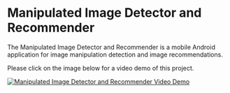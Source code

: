 # Manipulated Image Detector and Recommender

The Manipulated Image Detector and Recommender is a mobile Android application for image manipulation detection and image recommendations.

Please click on the image below for a video demo of this project.

[![Manipulated Image Detector and Recommender Video Demo](https://img.youtube.com/vi/22KvUPddP0I/0.jpg)](https://youtu.be/22KvUPddP0I "Manipulated Image Detector and Recommender Video Demo")
